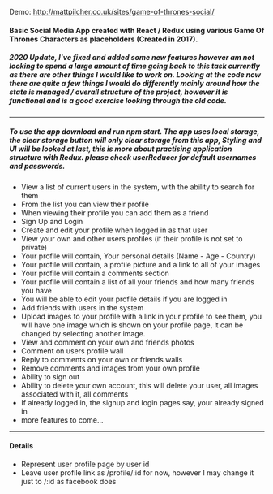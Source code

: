 Demo: http://mattpilcher.co.uk/sites/game-of-thrones-social/

#### Basic Social Media App created with React / Redux using various Game Of Thrones Characters as placeholders (Created in 2017).
##### 2020 Update, I've fixed and added some new features however am not looking to spend a large amount of time going back to this task currently as there are other things I would like to work on. Looking at the code now there are quite a few things I would do differently mainly around how the state is managed / overall structure of the project, however it is functional and is a good exercise looking through the old code.

* * *

##### To use the app download and run npm start. The app uses local storage, the clear storage button will only clear storage from this app, Styling and UI will be looked at last, this is more about practising application structure with Redux. please check userReducer for default usernames and passwords.

*   View a list of current users in the system, with the ability to search for them
*   From the list you can view their profile
*   When viewing their profile you can add them as a friend
*   Sign Up and Login
*   Create and edit your profile when logged in as that user
*   View your own and other users profiles (if their profile is not set to private)
*   Your profile will contain, Your personal details (Name - Age - Country)
*   Your profile will contain, a profile picture and a link to all of your images
*   Your profile will contain a comments section
*   Your profile will contain a list of all your friends and how many friends you have
*   You will be able to edit your profile details if you are logged in
*   Add friends with users in the system
*   Upload images to your profile with a link in your profile to see them, you will have one image which is shown on your profile page, it can be changed by selecting another image.
*   View and comment on your own and friends photos
*   Comment on users profile wall
*   Reply to comments on your own or friends walls
*   Remove comments and images from your own profile
*   Ability to sign out
*   Ability to delete your own account, this will delete your user, all images associated with it, all comments
*   If already logged in, the signup and login pages say, your already signed in
*   more features to come...

* * *

#### Details

*   Represent user profile page by user id
*   Leave user profile link as /profile/:id for now, however I may change it just to /:id as facebook does
